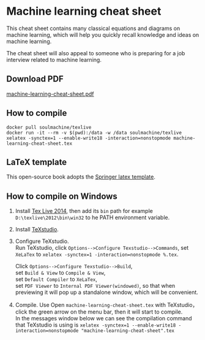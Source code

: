 Machine learning cheat sheet
============================

This cheat sheet contains many classical equations and diagrams on machine learning, which will help you quickly recall knowledge and ideas on machine learning.

The cheat sheet will also appeal to someone who is preparing for a job interview related to machine learning.


## Download PDF
[machine-learning-cheat-sheet.pdf](https://github.com/soulmachine/machine-learning-cheat-sheet/raw/master/machine-learning-cheat-sheet.pdf) 


## How to compile

    docker pull soulmachine/texlive
    docker run -it --rm -v $(pwd):/data -w /data soulmachine/texlive xelatex -synctex=1 --enable-write18 -interaction=nonstopmode machine-learning-cheat-sheet.tex


## LaTeX template
This open-source book adopts the [Springer latex template](http://www.springer.com/authors/book+authors?SGWID=0-154102-12-970131-0).


## How to compile on Windows
1. Install [Tex Live 2014](http://www.tug.org/texlive/), then add its `bin` path for example `D:\texlive\2012\bin\win32` to he PATH environment variable.
2. Install [TeXstudio](http://texstudio.sourceforge.net/).
3. Configure TeXstudio.  
    Run TeXstudio, click `Options-->Configure Texstudio-->Commands`, set `XeLaTex` to `xelatex -synctex=1 -interaction=nonstopmode %.tex`.
    
    Click `Options-->Configure Texstudio-->Build`,   
    set `Build & View` to `Compile & View`,  
    set `Default Compiler` to `XeLaTex`,  
    set `PDF Viewer` to `Internal PDF Viewer(windowed)`, so that when previewing it will pop up a standalone window, which will be convenient.
4. Compile. Use Open `machine-learning-cheat-sheet.tex` with TeXstudio，click the green arrow on the menu bar, then it will start to compile.  
    In the messages window below we can see the compilation command that TeXstudio is using is `xelatex -synctex=1 --enable-write18 -interaction=nonstopmode "machine-learning-cheat-sheet".tex`
